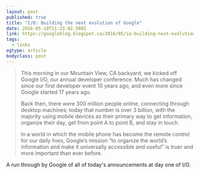 ```yaml
---
layout: post 
published: true 
title: "I/O: Building the next evolution of Google" 
date: 2016-05-18T21:23:02.500Z 
link: https://googleblog.blogspot.ca/2016/05/io-building-next-evolution-of-google.html 
tags:
  - links
ogtype: article 
bodyclass: post 
---
```


> This morning in our Mountain View, CA backyard, we kicked off Google I/O, our annual developer conference. Much has changed since our first developer event 10 years ago, and even more since Google started 17 years ago.
> 
>  Back then, there were 300 million people online, connecting through desktop machines; today that number is over 3 billion, with the majority using mobile devices as their primary way to get information, organize their day, get from point A to point B, and stay in touch. 
> 
> In a world in which the mobile phone has become the remote control for our daily lives, Google’s mission “to organize the world’s information and make it universally accessible and useful” is truer and more important than ever before.

A run through by Google of all of today's announcements at day one of I/O.
